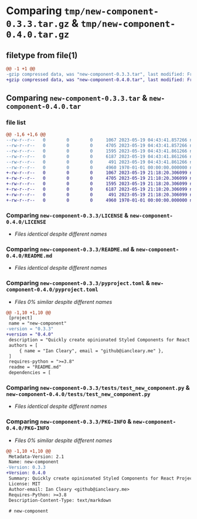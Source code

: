 # Comparing `tmp/new-component-0.3.3.tar.gz` & `tmp/new-component-0.4.0.tar.gz`

## filetype from file(1)

```diff
@@ -1 +1 @@
-gzip compressed data, was "new-component-0.3.3.tar", last modified: Fri May 19 04:44:04 2023, max compression
+gzip compressed data, was "new-component-0.4.0.tar", last modified: Fri May 19 21:18:43 2023, max compression
```

## Comparing `new-component-0.3.3.tar` & `new-component-0.4.0.tar`

### file list

```diff
@@ -1,6 +1,6 @@
--rw-r--r--   0        0        0     1067 2023-05-19 04:43:41.857266 new-component-0.3.3/LICENSE
--rw-r--r--   0        0        0     4705 2023-05-19 04:43:41.857266 new-component-0.3.3/README.md
--rw-r--r--   0        0        0     1595 2023-05-19 04:43:41.861266 new-component-0.3.3/pyproject.toml
--rw-r--r--   0        0        0     6187 2023-05-19 04:43:41.861266 new-component-0.3.3/tests/test_new_component.py
--rw-r--r--   0        0        0      491 2023-05-19 04:43:41.861266 new-component-0.3.3/tests/test_version.py
--rw-r--r--   0        0        0     4960 1970-01-01 00:00:00.000000 new-component-0.3.3/PKG-INFO
+-rw-r--r--   0        0        0     1067 2023-05-19 21:18:20.306099 new-component-0.4.0/LICENSE
+-rw-r--r--   0        0        0     4705 2023-05-19 21:18:20.306099 new-component-0.4.0/README.md
+-rw-r--r--   0        0        0     1595 2023-05-19 21:18:20.306099 new-component-0.4.0/pyproject.toml
+-rw-r--r--   0        0        0     6187 2023-05-19 21:18:20.306099 new-component-0.4.0/tests/test_new_component.py
+-rw-r--r--   0        0        0      491 2023-05-19 21:18:20.306099 new-component-0.4.0/tests/test_version.py
+-rw-r--r--   0        0        0     4960 1970-01-01 00:00:00.000000 new-component-0.4.0/PKG-INFO
```

### Comparing `new-component-0.3.3/LICENSE` & `new-component-0.4.0/LICENSE`

 * *Files identical despite different names*

### Comparing `new-component-0.3.3/README.md` & `new-component-0.4.0/README.md`

 * *Files identical despite different names*

### Comparing `new-component-0.3.3/pyproject.toml` & `new-component-0.4.0/pyproject.toml`

 * *Files 0% similar despite different names*

```diff
@@ -1,10 +1,10 @@
 [project]
 name = "new-component"
-version = "0.3.3"
+version = "0.4.0"
 description = "Quickly create opinionated Styled Components for React Projects"
 authors = [
     { name = "Ian Cleary", email = "github@iancleary.me" },
 ]
 requires-python = ">=3.8"
 readme = "README.md"
 dependencies = [
```

### Comparing `new-component-0.3.3/tests/test_new_component.py` & `new-component-0.4.0/tests/test_new_component.py`

 * *Files identical despite different names*

### Comparing `new-component-0.3.3/PKG-INFO` & `new-component-0.4.0/PKG-INFO`

 * *Files 0% similar despite different names*

```diff
@@ -1,10 +1,10 @@
 Metadata-Version: 2.1
 Name: new-component
-Version: 0.3.3
+Version: 0.4.0
 Summary: Quickly create opinionated Styled Components for React Projects
 License: MIT
 Author-email: Ian Cleary <github@iancleary.me>
 Requires-Python: >=3.8
 Description-Content-Type: text/markdown
 
 # new-component
```

